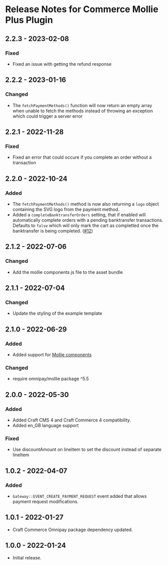 # Release Notes for Commerce Mollie Plus Plugin

## 2.2.3 - 2023-02-08

### Fixed
- Fixed an issue with getting the refund response

## 2.2.2 - 2023-01-16

### Changed
- The `fetchPaymentMethods()` function will now return an empty array when unable to fetch the methods instead of throwing an exception which could trigger a server error

## 2.2.1 - 2022-11-28

### Fixed
- Fixed an error that could occure if you complete an order without a transaction

## 2.2.0 - 2022-10-24

### Added
- The `fetchPaymentMethods()` method is now also returning a `logo` object containing the SVG logo from the payment method.
- Added a `completeBanktransferOrders` setting, that if enabled will automatically complete orders with a pending banktransfer transactions. Defaults to `false` which will only mark the cart as completted once the banktransfer is being completed. ([#12](https://github.com/white-nl/commerce-mollie-plus/issues/12))

## 2.1.2 - 2022-07-06

### Changed
- Add the mollie components js file to the asset bundle

## 2.1.1 - 2022-07-04

### Changed
- Update the styling of the example template

## 2.1.0 - 2022-06-29

### Added
- Added support for [Mollie components](https://docs.mollie.com/components/overview)

### Changed
- require omnipay/mollie package ^5.5 

## 2.0.0 - 2022-05-30

### Added
- Added Craft CMS 4 and Craft Commerce 4 compatibility.
- Added en_GB language support

### Fixed
- Use discountAmount on lineItem to set the discount instead of separate lineItem

## 1.0.2 - 2022-04-07

### Added
- `Gateway::EVENT_CREATE_PAYMENT_REQUEST` event added that allows payment request modifications.

## 1.0.1 - 2022-01-27

- Craft Commerce Omnipay package dependency updated.

## 1.0.0 - 2022-01-24

- Initial release.

